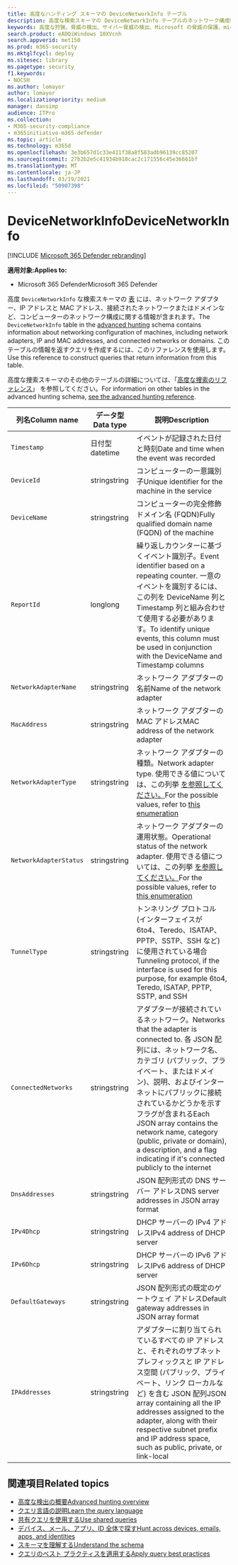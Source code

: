 ```yaml
---
title: 高度なハンティング スキーマの DeviceNetworkInfo テーブル
description: 高度な検索スキーマの DeviceNetworkInfo テーブルのネットワーク構成情報について説明します。
keywords: 高度な狩猟、脅威の検出、サイバー脅威の検出、Microsoft の脅威の保護、microsoft 365、mtp、m365、検索、クエリ、テレメトリ、スキーマ参照、kusto、table、column、データ型、説明、machinenetworkinfo、DeviceNetworkInfo、デバイス、コンピューター、mac、ip、アダプター、dns、dhcp、ゲートウェイ、トンネル
search.product: eADQiWindows 10XVcnh
search.appverid: met150
ms.prod: m365-security
ms.mktglfcycl: deploy
ms.sitesec: library
ms.pagetype: security
f1.keywords:
- NOCSH
ms.author: lomayor
author: lomayor
ms.localizationpriority: medium
manager: dansimp
audience: ITPro
ms.collection:
- M365-security-compliance
- m365initiative-m365-defender
ms.topic: article
ms.technology: m365d
ms.openlocfilehash: 3e3b657d1c33e411f38a8f583adb96139cc85207
ms.sourcegitcommit: 27b2b2e5c41934b918cac2c171556c45e36661bf
ms.translationtype: MT
ms.contentlocale: ja-JP
ms.lasthandoff: 03/19/2021
ms.locfileid: "50907398"
---
```

# <a name="devicenetworkinfo"></a><span data-ttu-id="860b1-104">DeviceNetworkInfo</span><span class="sxs-lookup"><span data-stu-id="860b1-104">DeviceNetworkInfo</span></span>

[!INCLUDE [Microsoft 365 Defender rebranding](../includes/microsoft-defender.md)]


<span data-ttu-id="860b1-105">**適用対象:**</span><span class="sxs-lookup"><span data-stu-id="860b1-105">**Applies to:**</span></span>
- <span data-ttu-id="860b1-106">Microsoft 365 Defender</span><span class="sxs-lookup"><span data-stu-id="860b1-106">Microsoft 365 Defender</span></span>



<span data-ttu-id="860b1-107">高度 `DeviceNetworkInfo` な検索スキーマの [表](advanced-hunting-overview.md) には、ネットワーク アダプター、IP アドレスと MAC アドレス、接続されたネットワークまたはドメインなど、コンピューターのネットワーク構成に関する情報が含まれます。</span><span class="sxs-lookup"><span data-stu-id="860b1-107">The `DeviceNetworkInfo` table in the [advanced hunting](advanced-hunting-overview.md) schema contains information about networking configuration of machines, including network adapters, IP and MAC addresses, and connected networks or domains.</span></span> <span data-ttu-id="860b1-108">このテーブルの情報を返すクエリを作成するには、このリファレンスを使用します。</span><span class="sxs-lookup"><span data-stu-id="860b1-108">Use this reference to construct queries that return information from this table.</span></span>

<span data-ttu-id="860b1-109">高度な捜索スキーマのその他のテーブルの詳細については、「[高度な捜索のリファレンス](advanced-hunting-schema-tables.md)」 を参照してください。</span><span class="sxs-lookup"><span data-stu-id="860b1-109">For information on other tables in the advanced hunting schema, [see the advanced hunting reference](advanced-hunting-schema-tables.md).</span></span>

| <span data-ttu-id="860b1-110">列名</span><span class="sxs-lookup"><span data-stu-id="860b1-110">Column name</span></span> | <span data-ttu-id="860b1-111">データ型</span><span class="sxs-lookup"><span data-stu-id="860b1-111">Data type</span></span> | <span data-ttu-id="860b1-112">説明</span><span class="sxs-lookup"><span data-stu-id="860b1-112">Description</span></span> |
|-------------|-----------|-------------|
| `Timestamp` | <span data-ttu-id="860b1-113">日付型</span><span class="sxs-lookup"><span data-stu-id="860b1-113">datetime</span></span> | <span data-ttu-id="860b1-114">イベントが記録された日付と時刻</span><span class="sxs-lookup"><span data-stu-id="860b1-114">Date and time when the event was recorded</span></span> |
| `DeviceId` | <span data-ttu-id="860b1-115">string</span><span class="sxs-lookup"><span data-stu-id="860b1-115">string</span></span> | <span data-ttu-id="860b1-116">コンピューターの一意識別子</span><span class="sxs-lookup"><span data-stu-id="860b1-116">Unique identifier for the machine in the service</span></span> |
| `DeviceName` | <span data-ttu-id="860b1-117">string</span><span class="sxs-lookup"><span data-stu-id="860b1-117">string</span></span> | <span data-ttu-id="860b1-118">コンピューターの完全修飾ドメイン名 (FQDN)</span><span class="sxs-lookup"><span data-stu-id="860b1-118">Fully qualified domain name (FQDN) of the machine</span></span> |
| `ReportId` | <span data-ttu-id="860b1-119">long</span><span class="sxs-lookup"><span data-stu-id="860b1-119">long</span></span> | <span data-ttu-id="860b1-120">繰り返しカウンターに基づくイベント識別子。</span><span class="sxs-lookup"><span data-stu-id="860b1-120">Event identifier based on a repeating counter.</span></span> <span data-ttu-id="860b1-121">一意のイベントを識別するには、この列を DeviceName 列と Timestamp 列と組み合わせて使用する必要があります。</span><span class="sxs-lookup"><span data-stu-id="860b1-121">To identify unique events, this column must be used in conjunction with the DeviceName and Timestamp columns</span></span> |
| `NetworkAdapterName` | <span data-ttu-id="860b1-122">string</span><span class="sxs-lookup"><span data-stu-id="860b1-122">string</span></span> | <span data-ttu-id="860b1-123">ネットワーク アダプターの名前</span><span class="sxs-lookup"><span data-stu-id="860b1-123">Name of the network adapter</span></span> |
| `MacAddress` | <span data-ttu-id="860b1-124">string</span><span class="sxs-lookup"><span data-stu-id="860b1-124">string</span></span> | <span data-ttu-id="860b1-125">ネットワーク アダプターの MAC アドレス</span><span class="sxs-lookup"><span data-stu-id="860b1-125">MAC address of the network adapter</span></span> |
| `NetworkAdapterType` | <span data-ttu-id="860b1-126">string</span><span class="sxs-lookup"><span data-stu-id="860b1-126">string</span></span> | <span data-ttu-id="860b1-127">ネットワーク アダプターの種類。</span><span class="sxs-lookup"><span data-stu-id="860b1-127">Network adapter type.</span></span> <span data-ttu-id="860b1-128">使用できる値については、この列挙 [を参照してください。](/dotnet/api/system.net.networkinformation.networkinterfacetype?view=netframework-4.7.2)</span><span class="sxs-lookup"><span data-stu-id="860b1-128">For the possible values, refer to [this enumeration](/dotnet/api/system.net.networkinformation.networkinterfacetype?view=netframework-4.7.2)</span></span> |
| `NetworkAdapterStatus` | <span data-ttu-id="860b1-129">string</span><span class="sxs-lookup"><span data-stu-id="860b1-129">string</span></span> | <span data-ttu-id="860b1-130">ネットワーク アダプターの運用状態。</span><span class="sxs-lookup"><span data-stu-id="860b1-130">Operational status of the network adapter.</span></span> <span data-ttu-id="860b1-131">使用できる値については、この列挙 [を参照してください。](/dotnet/api/system.net.networkinformation.operationalstatus?view=netframework-4.7.2)</span><span class="sxs-lookup"><span data-stu-id="860b1-131">For the possible values, refer to [this enumeration](/dotnet/api/system.net.networkinformation.operationalstatus?view=netframework-4.7.2)</span></span> |
| `TunnelType` | <span data-ttu-id="860b1-132">string</span><span class="sxs-lookup"><span data-stu-id="860b1-132">string</span></span> | <span data-ttu-id="860b1-133">トンネリング プロトコル (インターフェイスが 6to4、Teredo、ISATAP、PPTP、SSTP、SSH など) に使用されている場合</span><span class="sxs-lookup"><span data-stu-id="860b1-133">Tunneling protocol, if the interface is used for this purpose, for example 6to4, Teredo, ISATAP, PPTP, SSTP, and SSH</span></span> |
| `ConnectedNetworks` | <span data-ttu-id="860b1-134">string</span><span class="sxs-lookup"><span data-stu-id="860b1-134">string</span></span> | <span data-ttu-id="860b1-135">アダプターが接続されているネットワーク。</span><span class="sxs-lookup"><span data-stu-id="860b1-135">Networks that the adapter is connected to.</span></span> <span data-ttu-id="860b1-136">各 JSON 配列には、ネットワーク名、カテゴリ (パブリック、プライベート、またはドメイン)、説明、およびインターネットにパブリックに接続されているかどうかを示すフラグが含まれる</span><span class="sxs-lookup"><span data-stu-id="860b1-136">Each JSON array contains the network name, category (public, private or domain), a description, and a flag indicating if it's connected publicly to the internet</span></span> |
| `DnsAddresses` | <span data-ttu-id="860b1-137">string</span><span class="sxs-lookup"><span data-stu-id="860b1-137">string</span></span> | <span data-ttu-id="860b1-138">JSON 配列形式の DNS サーバー アドレス</span><span class="sxs-lookup"><span data-stu-id="860b1-138">DNS server addresses in JSON array format</span></span> |
| `IPv4Dhcp` | <span data-ttu-id="860b1-139">string</span><span class="sxs-lookup"><span data-stu-id="860b1-139">string</span></span> | <span data-ttu-id="860b1-140">DHCP サーバーの IPv4 アドレス</span><span class="sxs-lookup"><span data-stu-id="860b1-140">IPv4 address of DHCP server</span></span> |
| `IPv6Dhcp` | <span data-ttu-id="860b1-141">string</span><span class="sxs-lookup"><span data-stu-id="860b1-141">string</span></span> | <span data-ttu-id="860b1-142">DHCP サーバーの IPv6 アドレス</span><span class="sxs-lookup"><span data-stu-id="860b1-142">IPv6 address of DHCP server</span></span> |
| `DefaultGateways` | <span data-ttu-id="860b1-143">string</span><span class="sxs-lookup"><span data-stu-id="860b1-143">string</span></span> | <span data-ttu-id="860b1-144">JSON 配列形式の既定のゲートウェイ アドレス</span><span class="sxs-lookup"><span data-stu-id="860b1-144">Default gateway addresses in JSON array format</span></span> |
| `IPAddresses` | <span data-ttu-id="860b1-145">string</span><span class="sxs-lookup"><span data-stu-id="860b1-145">string</span></span> | <span data-ttu-id="860b1-146">アダプターに割り当てられているすべての IP アドレスと、それぞれのサブネット プレフィックスと IP アドレス空間 (パブリック、プライベート、リンク ローカルなど) を含む JSON 配列</span><span class="sxs-lookup"><span data-stu-id="860b1-146">JSON array containing all the IP addresses assigned to the adapter, along with their respective subnet prefix and IP address space, such as public, private, or link-local</span></span> |

## <a name="related-topics"></a><span data-ttu-id="860b1-147">関連項目</span><span class="sxs-lookup"><span data-stu-id="860b1-147">Related topics</span></span>
- [<span data-ttu-id="860b1-148">高度な検出の概要</span><span class="sxs-lookup"><span data-stu-id="860b1-148">Advanced hunting overview</span></span>](advanced-hunting-overview.md)
- [<span data-ttu-id="860b1-149">クエリ言語の説明</span><span class="sxs-lookup"><span data-stu-id="860b1-149">Learn the query language</span></span>](advanced-hunting-query-language.md)
- [<span data-ttu-id="860b1-150">共有クエリを使用する</span><span class="sxs-lookup"><span data-stu-id="860b1-150">Use shared queries</span></span>](advanced-hunting-shared-queries.md)
- [<span data-ttu-id="860b1-151">デバイス、メール、アプリ、ID 全体で探す</span><span class="sxs-lookup"><span data-stu-id="860b1-151">Hunt across devices, emails, apps, and identities</span></span>](advanced-hunting-query-emails-devices.md)
- [<span data-ttu-id="860b1-152">スキーマを理解する</span><span class="sxs-lookup"><span data-stu-id="860b1-152">Understand the schema</span></span>](advanced-hunting-schema-tables.md)
- [<span data-ttu-id="860b1-153">クエリのベスト プラクティスを適用する</span><span class="sxs-lookup"><span data-stu-id="860b1-153">Apply query best practices</span></span>](advanced-hunting-best-practices.md)